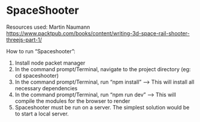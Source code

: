# SpaceShooter

Resources used:
Martin Naumann
https://www.packtpub.com/books/content/writing-3d-space-rail-shooter-threejs-part-1/


How to run “Spaceshooter”:


1. Install node packet manager
2. In the command prompt/Terminal, navigate to the project directory (eg: cd spaceshooter)
3. In the command prompt/Terminal, run “npm install”  —> This will install all necessary dependencies
4. In the command prompt/Terminal, run “npm run dev” —> This will compile the modules for the browser to render
5.  Spaceshooter must be run on a server.  The simplest solution would be to start a local server.
